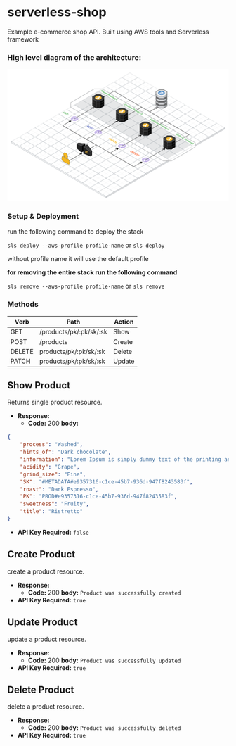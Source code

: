 # serverless-shop

Example e-commerce shop API. Built using AWS tools and Serverless framework


### High level diagram of the architecture:
![architecture][architecture]


### **Setup & Deployment**
run the following command to deploy the stack

`sls deploy --aws-profile profile-name`
or
`sls deploy`

without profile name it will use the default profile

**for removing the entire stack run the following command**

`sls remove --aws-profile profile-name`
or
`sls remove`

### **Methods**

| Verb  | Path  | Action  |
|-------|-------|---------|
| GET      |    /products/pk/:pk/sk/:sk   |    Show     |
| POST      |  /products     |    Create     |
|   DELETE    | products/pk/:pk/sk/:sk       |    Delete     |
|   PATCH    | products/pk/:pk/sk/:sk       |    Update     |

**Show Product**
----
  Returns single product resource.
* **Response:**
  * **Code:** 200
    **body:**
``` json
{
    "process": "Washed",
    "hints_of": "Dark chocolate",
    "information": "Lorem Ipsum is simply dummy text of the printing and typesetting industry. Lorem Ipsum has been the industry's standard dummy text ever since the 1500s",
    "acidity": "Grape",
    "grind_size": "Fine",
    "SK": "#METADATA#e9357316-c1ce-45b7-936d-947f8243583f",
    "roast": "Dark Espresso",
    "PK": "PROD#e9357316-c1ce-45b7-936d-947f8243583f",
    "sweetness": "Fruity",
    "title": "Ristretto"
}
```
* **API Key Required:**
`false`

**Create Product**
----
  create a product resource.
* **Response:**
  * **Code:** 200
    **body:** `Product was successfully created `
* **API Key Required:**
`true`

**Update Product**
----
  update a product resource.
* **Response:**
  * **Code:** 200
    **body:** `Product was successfully updated `
* **API Key Required:**
`true`

**Delete Product**
----
  delete a product resource.
* **Response:**
  * **Code:** 200
    **body:** `Product was successfully deleted `
* **API Key Required:**
`true`


[architecture]: https://github.com/ajazfarhad/serverless-shop/raw/master/architecture.png "Architecture"
